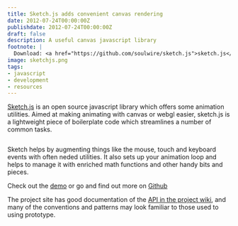 ```yaml
---
title: Sketch.js adds convenient canvas rendering
date: 2012-07-24T00:00:00Z
publishdate: 2012-07-24T00:00:00Z
draft: false
description: A useful canvas javascript library
footnote: |
  Download: <a href="https://github.com/soulwire/sketch.js">sketch.js</a>
image: sketchjs.png
tags:
- javascript
- development
- resources
---
```


<a href="https://github.com/soulwire/sketch.js">Sketch.js</a> is an open source javascript library which offers some animation utilities. Aimed at making animating with canvas or webgl easier, sketch.js is a lightweight piece of boilerplate code which streamlines a number of common tasks.
	</p>

<img src="/images/sketchjs.png" alt="">


<p>
    Sketch helps by augmenting things like the mouse, touch and keyboard events with often neded utilities. It also sets up your animation loop and helps to manage it with enriched math functions and other handy bits and pieces.
</p>
<p>
    Check out the <a href="http://soulwire.github.com/sketch.js/">demo</a> or go and find out more on <a href="https://github.com/soulwire/sketch.js">Github</a>
</p>
<p>
    The project site has good documentation of the <a href="https://github.com/soulwire/sketch.js/wiki/API">API in the project wiki</a>, and many of the conventions and patterns may look familiar to those used to using prototype.
</p>
